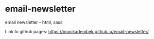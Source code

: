 # email-newsletter
email newsletter - html, sass

Link to github pages:
https://monikadembek.github.io/email-newsletter/
